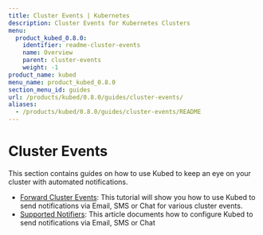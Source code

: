 ```yaml
---
title: Cluster Events | Kubernetes
description: Cluster Events for Kubernetes Clusters
menu:
  product_kubed_0.8.0:
    identifier: readme-cluster-events
    name: Overview
    parent: cluster-events
    weight: -1
product_name: kubed
menu_name: product_kubed_0.8.0
section_menu_id: guides
url: /products/kubed/0.8.0/guides/cluster-events/
aliases:
  - /products/kubed/0.8.0/guides/cluster-events/README
---
```


# Cluster Events

This section contains guides on how to use Kubed to keep an eye on your cluster with automated notifications.

- [Forward Cluster Events](/products/kubed/0.8.0/guides/cluster-events/event-forwarder): This tutorial will show you how to use Kubed to send notifications via Email, SMS or Chat for various cluster events.
- [Supported Notifiers](/products/kubed/0.8.0/guides/cluster-events/notifiers): This article documents how to configure Kubed to send notifications via Email, SMS or Chat
